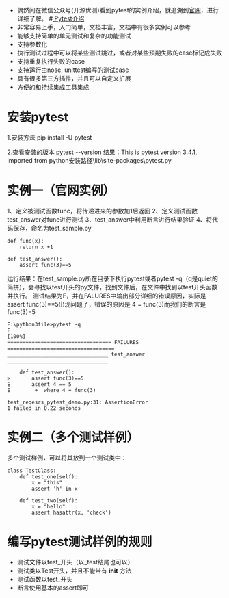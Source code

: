 * 偶然间在微信公众号(开源优测)看到pytest的实例介绍，就追溯到[官网](https://docs.pytest.org/en/latest/getting-started.html#install-pytest)，进行详细了解。
#[ Pytest介绍](http://blog.csdn.net/liuchunming033/article/details/46501653)
* 非常容易上手，入门简单，文档丰富，文档中有很多实例可以参考
* 能够支持简单的单元测试和复杂的功能测试
* 支持参数化
* 执行测试过程中可以将某些测试跳过，或者对某些预期失败的case标记成失败
* 支持重复执行失败的case
* 支持运行由nose, unittest编写的测试case
* 具有很多第三方插件，并且可以自定义扩展
* 方便的和持续集成工具集成

# 安装pytest
   1.安装方法 
 pip install -U pytest

   2.查看安装的版本
pytest --version
结果：This is pytest version 3.4.1, imported from python安装路径\lib\site-packages\pytest.py

# 实例一（官网实例）

1、定义被测试函数func，将传递进来的参数加1后返回
2、定义测试函数 test_answer对func进行测试
3、test_answer中利用断言进行结果验证
4、将代码保存，命名为test_sample.py
```
def func(x):
    return x +1

def test_answer():
    assert func(3)==5
```
运行结果：在test_sample.py所在目录下执行pytest或者pytest -q（q是quiet的简拼），会寻找以test开头的py文件，找到文件后，在文件中找到以test开头函数并执行。
测试结果为F，并在FALURES中输出部分详细的错误原因，实际是 assert func(3)==5出现问题了，错误的原因是 4 = func(3)而我们的断言是 func(3)=5
```
E:\python3file>pytest -q
F                                                                        [100%]
================================== FAILURES ===================================
_________________________________ test_answer _________________________________

    def test_answer():
>       assert func(3)==5
E       assert 4 == 5
E        +  where 4 = func(3)

test_reqesrs_pytest_demo.py:31: AssertionError
1 failed in 0.22 seconds

```

# 实例二（多个测试样例）

 多个测试样例，可以将其放到一个测试类中：
```
class TestClass:
    def test_one(self):
        x = "this"
        assert 'h' in x

    def test_two(self):
        x = "hello"
        assert hasattr(x, 'check')
```
# 编写pytest测试样例的规则
* 测试文件以test_开头（以_test结尾也可以）
* 测试类以Test开头，并且不能带有 __init__ 方法
* 测试函数以test_开头
* 断言使用基本的assert即可

